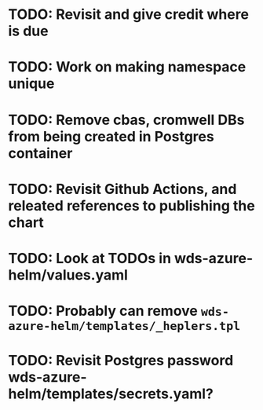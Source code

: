 # TODO: Revisit and give credit where is due
# TODO: Work on making namespace unique
# TODO: Remove cbas, cromwell DBs from being created in Postgres container
# TODO: Revisit Github Actions, and releated references to publishing the chart
# TODO: Look at TODOs in wds-azure-helm/values.yaml
# TODO: Probably can remove `wds-azure-helm/templates/_heplers.tpl`
# TODO: Revisit Postgres password wds-azure-helm/templates/secrets.yaml?